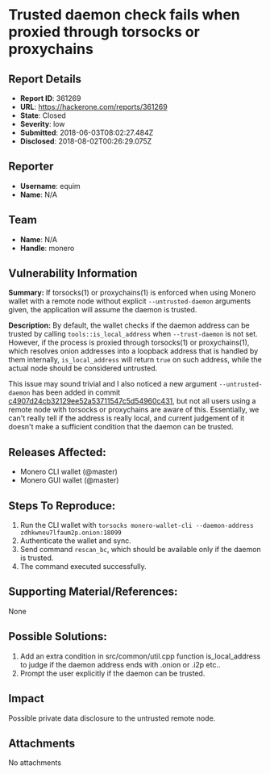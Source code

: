 # Trusted daemon check fails when proxied through torsocks or proxychains

## Report Details
- **Report ID**: 361269
- **URL**: https://hackerone.com/reports/361269
- **State**: Closed
- **Severity**: low
- **Submitted**: 2018-06-03T08:02:27.484Z
- **Disclosed**: 2018-08-02T00:26:29.075Z

## Reporter
- **Username**: equim
- **Name**: N/A

## Team
- **Name**: N/A
- **Handle**: monero

## Vulnerability Information
**Summary:**
If torsocks(1) or proxychains(1) is enforced when using Monero wallet with a remote node without explicit `--untrusted-daemon` arguments given, the application will assume the daemon is trusted.

**Description:**
By default, the wallet checks if the daemon address can be trusted by calling `tools::is_local_address` when `--trust-daemon` is not set. However, if the process is proxied through torsocks(1) or proxychains(1), which resolves onion addresses into a loopback address that is handled by them internally, `is_local_address` will return `true` on such address, while the actual node should be considered untrusted.

This issue may sound trivial and I also noticed a new argument `--untrusted-daemon` has been added in commit [c4907d24cb32129ee52a53711547c5d54960c431](https://github.com/monero-project/monero/commit/c4907d24cb32129ee52a53711547c5d54960c431), but not all users using a remote node with torsocks or proxychains are aware of this. Essentially, we can't really tell if the address is really local, and current judgement of it doesn't make a sufficient condition that the daemon can be trusted.

## Releases Affected:
* Monero CLI wallet (@master)
* Monero GUI wallet (@master)

## Steps To Reproduce:
1. Run the CLI wallet with `torsocks monero-wallet-cli --daemon-address zdhkwneu7lfaum2p.onion:18099`
1. Authenticate the wallet and sync.
1. Send command `rescan_bc`, which should be available only if the daemon is trusted.
1. The command executed successfully.

## Supporting Material/References:
None

## Possible Solutions:
1. Add an extra condition in src/common/util.cpp function is_local_address to judge if the daemon address ends with .onion or .i2p etc..
1. Prompt the user explicitly if the daemon can be trusted.

## Impact

Possible private data disclosure to the untrusted remote node.

## Attachments
No attachments
